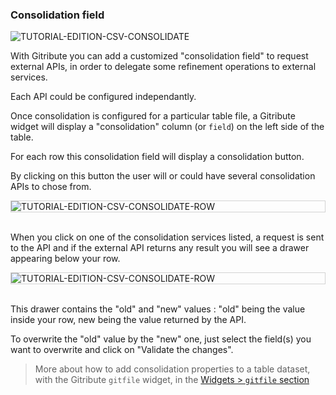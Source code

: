 ### Consolidation field

<div>
  <img
    alt="TUTORIAL-EDITION-CSV-CONSOLIDATE"
    src="https://raw.githubusercontent.com/multi-coop/gitribute-documentation-content/main/images/tutorial/edit-csv/edit-csv-consolidate.png"
    />
</div>

With Gitribute you can add a customized "consolidation field" to request external APIs, in order to delegate some refinement operations to external services.

Each API could be configured independantly.

Once consolidation is configured for a particular table file, a Gitribute widget will display a "consolidation" column (or `field`) on the left side of the table.

For each row this consolidation field will display a consolidation button. 

By clicking on this button the user will or could have several consolidation APIs to chose from.

<div style="border: thin solid lightgrey;">
  <img
    alt="TUTORIAL-EDITION-CSV-CONSOLIDATE-ROW"
    src="https://raw.githubusercontent.com/multi-coop/gitribute-documentation-content/main/images/tutorial/edit-csv/edit-csv-consolidate-row.png"
    />
</div>

<br>

When you click on one of the consolidation services listed, a request is sent to the API and if the external API returns any result you will see a drawer appearing below your row.

<div style="border: thin solid lightgrey;">
  <img
    alt="TUTORIAL-EDITION-CSV-CONSOLIDATE-ROW"
    src="https://raw.githubusercontent.com/multi-coop/gitribute-documentation-content/main/images/tutorial/edit-csv/edit-csv-consolidate-row-result.png"
    />
</div>

<br>

This drawer contains the "old" and "new" values : "old" being the value inside your row, new being the value returned by the API.

To overwrite the "old" value by the "new" one, just select the field(s) you want to overwrite and click on "Validate the changes".

> More about how to add consolidation properties to a table dataset, with the Gitribute `gitfile` widget, in the [Widgets > `gitfile` section](/docs-gitfile)

